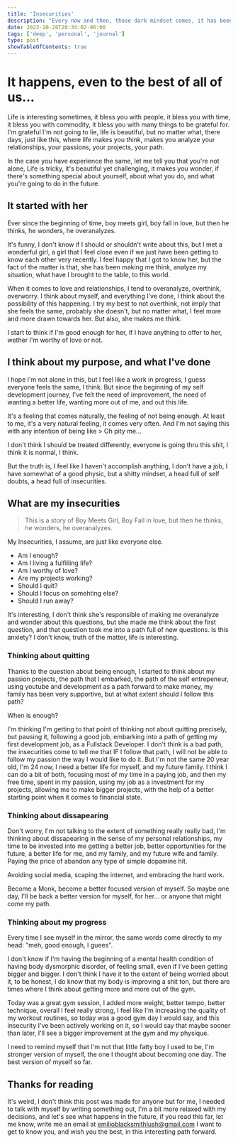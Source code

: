 ```yaml
---
title: 'Insecurities'
description: "Every now and then, those dark mindset comes, it has been a few weeks full of them, let me write to you and to myself, about my insecurities."
date: 2023-10-28T20:34:02-06:00
tags: ['deep', 'personal', 'journal']
type: post
showTableOfContents: true
---
```


# It happens, even to the best of all of us...

Life is interesting sometimes, it bless you with people, it bless you with time, it bless you with commodity, it bless you with many things to be grateful for. I'm grateful I'm not going to lie, life is beautiful, but no matter what, there days, just like this, where life makes you think, makes you analyze your relationships, your passions, your projects, your path.

In the case you have experience the same, let me tell you that you're not alone, Life is tricky, it's beautiful yet challenging, it makes you wonder, if there's something special about yourself, about what you do, and what you're going to do in the future.

## It started with her

Ever since the beginning of time, boy meets girl, boy fall in love, but then he thinks, he wonders, he overanalyzes.

It's funny, I don't know if I should or shouldn't write about this, but I met a wonderful girl, a girl that I feel close even if we just have been getting to know each other very recently. I feel happy that I got to know her, but the fact of the matter is that, she has been making me think, analyze my situation, what have I brought to the table, to this world.

When it comes to love and relationships, I tend to overanalyze, overthink, overworry. I think about myself, and everything I've done, I think about the possibility of this happening. I try my best to not overthink, not imply that she feels the same, probably she doesn't, but no matter what, I feel more and more drawn towards her. But also, she makes me think.

I start to think if I'm good enough for her, if I have anything to offer to her, wether I'm worthy of love or not.

## I think about my purpose, and what I've done

I hope I'm not alone in this, but I feel like a work in progress, I guess everyone feels the same, I think. But since the beginning of my self development journey, I've felt the need of improvement, the need of wanting a better life, wanting more out of me, and out this life.

It's a feeling that comes naturally, the feeling of not being enough. At least to me, it's a very natural feeling, it comes very often. And I'm not saying this with any intention of being like > Oh pity me...

I don't think I should be treated differently, everyone is going thru this shit, I think it is normal, I think.

But the truth is, I feel like I haven't accomplish anything, I don't have a job, I have somewhat of a good physic, but a shitty mindset, a head full of self doubts, a head full of insecurities.

## What are my insecurities

> This is a story of Boy Meets Girl, Boy Fall in love, but then he thinks, he wonders, he overanalyzes.

My Insecurities, I assume, are just like everyone else. 

* Am I enough?
* Am I living a fulfilling life?
* Am I worthy of love?
* Are my projects working?
* Should I quit?
* Should I focus on somehting else?
* Should I run away?

It's interesting, I don't think she's responsible of making me overanalyze and wonder about this questions, but she made me think about the first question, and that question took me into a path full of new questions. Is this anxiety? I don't know, truth of the matter, life is interesting.

### Thinking about quitting

Thanks to the question about being enough, I started to think about my passion projects, the path that I embarked, the path of the self entrepeneur, using youtube and development as a path forward to make money, my family has been very supportive, but at what extent should I follow this path?

When is enough?

I'm thinking I'm getting to that point of thinking not about quitting precisely, but pausing it, following a good job, embarking into a path of getting my first development job, as a Fullstack Developer. I don't think is a bad path, the insecurities come to tell me that IF I follow that path, I will not be able to follow my passion the way I would like to do it. But I'm not the same 20 year old, I'm 24 now, I need a better life for myself, and my future family. I think I can do a bit of both, focusing most of my time in a paying job, and then my free time, spent in my passion, using my job as a investment for my projects, allowing me to make bigger projects, with the help of a better starting point when it comes to financial state.

### Thinking about dissapearing

Don't worry, I'm not talking to the extent of something really really bad, I'm thinking about dissapearing in the sense of my personal relationships, my time to be invested into me getting a better job, better opportunities for the future, a better life for me, and my family, and my future wife and family. Paying the price of abandon any type of simple dopamine hit.

Avoiding social media, scaping the internet, and embracing the hard work.

Become a Monk, become a better focused version of myself. So maybe one day, I'll be back a better version for myself, for her... or anyone that might come my path.

### Thinking about my progress

Every time I see myself in the mirror, the same words come directly to my head: "meh, good enough, I guees".

I don't know if I'm having the beginning of a mental health condition of having body dysmorphic disorder, of feeling small, even if I've been getting bigger and bigger. I don't think I have it to the extent of being worried about it, to be honest, I do know that my body is improving a shit ton, but there are times where I think about getting more and more out of the gym.

Today was a great gym session, I added more weight, better tempo, better technique, overall I feel really strong, I feel like I'm increasing the quality of my workout routines, so today was a good gym day I would say, and this insecurity I've been actively working on it, so I would say that maybe sooner than later, I'll see a bigger improvement at the gym and my physique.

I need to remind myself that I'm not that little fatty boy I used to be, I'm stronger version of myself, the one I thought about becoming one day. The best version of myself so far.

## Thanks for reading

It's weird, I don't think this post was made for anyone but for me, I needed to talk with myself by writing something out, I'm a bit more relaxed with my decisions, and let's see what happens in the future, if you read this far, let me know, write me an email at emilioblacksmithlush@gmail.com I want to get to know you, and wish you the best, in this interesting path forward.
